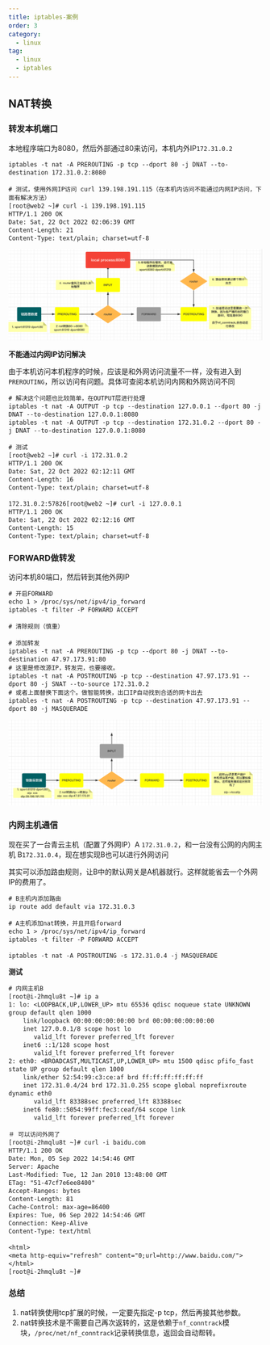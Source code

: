 ```yaml
---
title: iptables-案例
order: 3
category:
  - linux
tag:
  - linux
  - iptables
---
```


## NAT转换

### 转发本机端口

本地程序端口为8080，然后外部通过80来访问，本机内外IP`172.31.0.2`

```shell
iptables -t nat -A PREROUTING -p tcp --dport 80 -j DNAT --to-destination 172.31.0.2:8080

# 测试，使用外网IP访问 curl 139.198.191.115（在本机内访问不能通过内网IP访问，下面有解决方法）
[root@web2 ~]# curl -i 139.198.191.115
HTTP/1.1 200 OK
Date: Sat, 22 Oct 2022 02:06:39 GMT
Content-Length: 21
Content-Type: text/plain; charset=utf-8
```

![img.png](./assets/local-dnat.png)

**不能通过内网IP访问解决**

由于本机访问本机程序的时候，应该是和外网访问流量不一样，没有进入到`PREROUTING`，所以访问有问题。具体可查阅本机访问内网和外网访问不同

```shell
# 解决这个问题也比较简单，在OUTPUT层进行处理
iptables -t nat -A OUTPUT -p tcp --destination 127.0.0.1 --dport 80 -j DNAT --to-destination 127.0.0.1:8080
iptables -t nat -A OUTPUT -p tcp --destination 172.31.0.2 --dport 80 -j DNAT --to-destination 127.0.0.1:8080

# 测试
[root@web2 ~]# curl -i 172.31.0.2
HTTP/1.1 200 OK
Date: Sat, 22 Oct 2022 02:12:11 GMT
Content-Length: 16
Content-Type: text/plain; charset=utf-8

172.31.0.2:57826[root@web2 ~]# curl -i 127.0.0.1
HTTP/1.1 200 OK
Date: Sat, 22 Oct 2022 02:12:16 GMT
Content-Length: 15
Content-Type: text/plain; charset=utf-8
```

### FORWARD做转发

访问本机80端口，然后转到其他外网IP

```shell
# 开启FORWARD
echo 1 > /proc/sys/net/ipv4/ip_forward
iptables -t filter -P FORWARD ACCEPT

# 清除规则（慎重）

# 添加转发
iptables -t nat -A PREROUTING -p tcp --dport 80 -j DNAT --to-destination 47.97.173.91:80
# 这里是修改源IP，转发完，也要接收。
iptables -t nat -A POSTROUTING -p tcp --destination 47.97.173.91 --dport 80 -j SNAT --to-source 172.31.0.2
# 或者上面替换下面这个。做智能转换，出口IP自动找到合适的网卡出去
iptables -t nat -A POSTROUTING -p tcp --destination 47.97.173.91 --dport 80 -j MASQUERADE 
```

![img.png](./assets/forward-ip.png)


### 内网主机通信

现在买了一台青云主机（配置了外网IP）A `172.31.0.2`，和一台没有公网的内网主机 B`172.31.0.4`，现在想实现B也可以进行外网访问

其实可以添加路由规则，让B中的默认网关是A机器就行。这样就能省去一个外网IP的费用了。

```shell
# B主机内添加路由
ip route add default via 172.31.0.3

# A主机添加nat转换，并且开启forward
echo 1 > /proc/sys/net/ipv4/ip_forward
iptables -t filter -P FORWARD ACCEPT

iptables -t nat -A POSTROUTING -s 172.31.0.4 -j MASQUERADE

```

**测试**

```
# 内网主机B
[root@i-2hmqlu8t ~]# ip a
1: lo: <LOOPBACK,UP,LOWER_UP> mtu 65536 qdisc noqueue state UNKNOWN group default qlen 1000
    link/loopback 00:00:00:00:00:00 brd 00:00:00:00:00:00
    inet 127.0.0.1/8 scope host lo
       valid_lft forever preferred_lft forever
    inet6 ::1/128 scope host 
       valid_lft forever preferred_lft forever
2: eth0: <BROADCAST,MULTICAST,UP,LOWER_UP> mtu 1500 qdisc pfifo_fast state UP group default qlen 1000
    link/ether 52:54:99:c3:ce:af brd ff:ff:ff:ff:ff:ff
    inet 172.31.0.4/24 brd 172.31.0.255 scope global noprefixroute dynamic eth0
       valid_lft 83388sec preferred_lft 83388sec
    inet6 fe80::5054:99ff:fec3:ceaf/64 scope link 
       valid_lft forever preferred_lft forever
       
＃ 可以访问外网了
[root@i-2hmqlu8t ~]# curl -i baidu.com
HTTP/1.1 200 OK
Date: Mon, 05 Sep 2022 14:54:46 GMT
Server: Apache
Last-Modified: Tue, 12 Jan 2010 13:48:00 GMT
ETag: "51-47cf7e6ee8400"
Accept-Ranges: bytes
Content-Length: 81
Cache-Control: max-age=86400
Expires: Tue, 06 Sep 2022 14:54:46 GMT
Connection: Keep-Alive
Content-Type: text/html

<html>
<meta http-equiv="refresh" content="0;url=http://www.baidu.com/">
</html>
[root@i-2hmqlu8t ~]#
```

### 总结

1. nat转换使用tcp扩展的时候，一定要先指定-p tcp，然后再接其他参数。
2. nat转换技术是不需要自己再次返转的，这是依赖于`nf_conntrack`模块，`/proc/net/nf_conntrack`记录转换信息，返回会自动帮转。